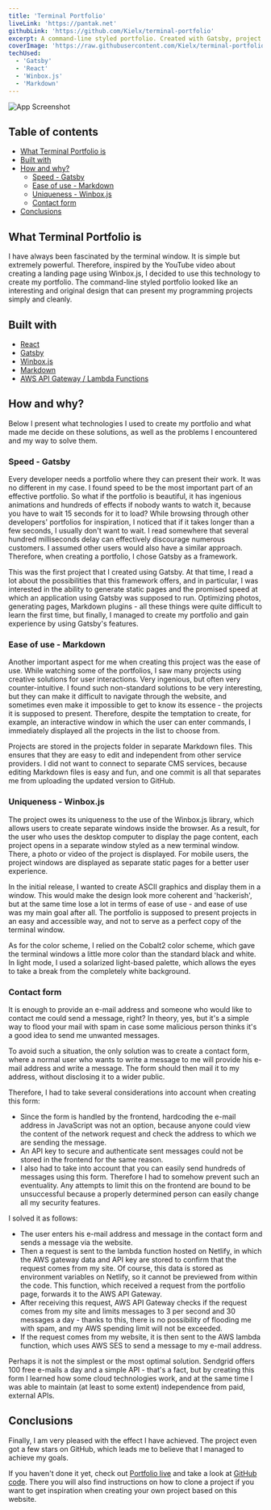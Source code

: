 ```yaml
---
title: 'Terminal Portfolio'
liveLink: 'https://pantak.net'
githubLink: 'https://github.com/Kielx/terminal-portfolio'
excerpt: A command-line styled portfolio. Created with Gatsby, project pages generated from Markdown files, and windows created with Winbox.js
coverImage: 'https://raw.githubusercontent.com/Kielx/terminal-portfolio/master/static/PortfolioSS.png'
techUsed:
  - 'Gatsby'
  - 'React'
  - 'Winbox.js'
  - 'Markdown'
---
```


![App Screenshot](https://raw.githubusercontent.com/Kielx/terminal-portfolio/master/static/PortfolioSS.png#postMiniImage 'Screenshot of app')

## Table of contents

- [What Terminal Portfolio is](#what-terminal-portfolio-is)
- [Built with](#built-with)
- [How and why?](#how-and-why)
  - [Speed - Gatsby](#speed---gatsby)
  - [Ease of use - Markdown](#ease-of-use---markdown)
  - [Uniqueness - Winbox.js](#uniqueness---winbox-js)
  - [Contact form](#contact-form)
- [Conclusions](#conclusions)

## What Terminal Portfolio is

I have always been fascinated by the terminal window. It is simple but extremely powerful. Therefore, inspired by the YouTube video about creating a landing page using Winbox.js, I decided to use this technology to create my portfolio. The command-line styled portfolio looked like an interesting and original design that can present my programming projects simply and cleanly.

## Built with

- [React](https://reactjs.org/)
- [Gatsby](https://www.gatsbyjs.com/)
- [Winbox.js](https://github.com/nextapps-de/winbox)
- [Markdown](https://www.markdownguide.org/getting-started/)
- [AWS API Gateway / Lambda Functions](https://aws.amazon.com/)

## How and why?

Below I present what technologies I used to create my portfolio and what made me decide on these solutions, as well as the problems I encountered and my way to solve them.

### Speed - Gatsby

Every developer needs a portfolio where they can present their work. It was no different in my case. I found speed to be the most important part of an effective portfolio. So what if the portfolio is beautiful, it has ingenious animations and hundreds of effects if nobody wants to watch it, because you have to wait 15 seconds for it to load? While browsing through other developers' portfolios for inspiration, I noticed that if it takes longer than
a few seconds, I usually don't want to wait. I read somewhere that several hundred milliseconds delay can effectively discourage numerous customers. I assumed other users would
also have a similar approach. Therefore, when creating a portfolio, I chose Gatsby as a framework.

This was the first project that I created using Gatsby. At that time, I read a lot about the possibilities that this framework offers, and in particular, I was interested in the ability to generate static pages and the promised speed at which an application using Gatsby was supposed to run. Optimizing photos, generating pages, Markdown plugins - all these things were quite difficult to learn the first time, but finally, I managed to create my portfolio and gain experience by using Gatsby's features.

### Ease of use - Markdown

Another important aspect for me when creating this project was the ease of use. While watching some of the portfolios, I saw many projects using creative solutions for user interactions. Very ingenious, but often very counter-intuitive. I found such non-standard solutions to be very interesting, but they can make it difficult to navigate through the website, and sometimes even make it impossible to get to know its essence - the projects it is supposed to present. Therefore, despite the temptation to create, for example, an interactive window in which the user can enter commands, I immediately displayed all the projects in the list to choose from.

Projects are stored in the projects folder in separate Markdown files. This ensures that they are easy to edit and independent from other service providers. I did not want to connect to separate CMS services, because editing Markdown files is easy and fun, and one commit is all that separates me from uploading the updated version to GitHub.

### Uniqueness - Winbox.js

The project owes its uniqueness to the use of the Winbox.js library, which allows users to create separate windows inside the browser. As a result, for the user who uses the desktop computer to display the page content, each project opens in a separate window styled as a new terminal window. There, a photo or video of the project is displayed. For mobile users, the project windows are displayed as separate static pages for a better user experience.

In the initial release, I wanted to create ASCII graphics and display them in a window. This would make the design look more coherent and 'hackerish', but at the same time lose a lot in terms of ease of use - and ease of use was my main goal after all. The portfolio is supposed to present projects in an easy and accessible way, and not to serve as a perfect copy of the terminal window.

As for the color scheme, I relied on the Cobalt2 color scheme, which gave the terminal windows a little more color than the standard black and white. In light mode, I used a solarized light-based palette, which allows the eyes to take a break from the completely white background.

### Contact form

It is enough to provide an e-mail address and someone who would like to contact me could send a message, right? In theory, yes, but it's a simple way to flood your mail with spam in case some malicious person thinks it's a good idea to send me unwanted messages.

To avoid such a situation, the only solution was to create a contact form, where a normal user who wants to write a message to me will provide his e-mail address and write a message. The form should then mail it to my address, without disclosing it to a wider public.

Therefore, I had to take several considerations into account when creating this form:

- Since the form is handled by the frontend, hardcoding the e-mail address in JavaScript was not an option, because anyone could view the content of the network request and check the address to which we are sending the message.
- An API key to secure and authenticate sent messages could not be stored in the frontend for the same reason.
- I also had to take into account that you can easily send hundreds of messages using this form. Therefore I had to somehow prevent such an eventuality. Any attempts to limit this on the frontend are bound to be unsuccessful because a properly determined person can easily change all my security features.

I solved it as follows:

- The user enters his e-mail address and message in the contact form and sends a message via the website.
- Then a request is sent to the lambda function hosted on Netlify, in which the AWS gateway data and API key are stored to confirm that the request comes from my site. Of course, this data is stored as environment variables on Netlify, so it cannot be previewed from within the code. This function, which received a request from the portfolio page, forwards it to the AWS API Gateway.
- After receiving this request, AWS API Gateway checks if the request comes from my site and limits messages to 3 per second and 30 messages a day - thanks to this, there is no possibility of flooding me with spam, and my AWS spending limit will not be exceeded.
- If the request comes from my website, it is then sent to the AWS lambda function, which uses AWS SES to send a message to my e-mail address.

Perhaps it is not the simplest or the most optimal solution. Sendgrid offers 100 free e-mails a day and a simple API - that's a fact, but by creating this form I learned how some cloud technologies work, and at the same time I was able to maintain (at least to some extent) independence from paid, external APIs.

## Conclusions

Finally, I am very pleased with the effect I have achieved. The project even got a few stars on GitHub, which leads me to believe that I managed to achieve my goals.

If you haven't done it yet, check out [Portfolio live](https://www.pantak.net) and take a look at [GitHub code](https://github.com/kielx/terminal-portfolio). There you will also find instructions on how to clone a project if you want to get inspiration when creating your own project based on this website.
